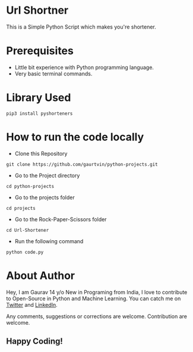 # Url Shortner

This is a Simple Python Script which makes you're shortener.

# Prerequisites

- Little bit experience with Python programming language.
- Very basic terminal commands.

# Library Used
```
pip3 install pyshorteners
```

# How to run the code locally

- Clone this Repository

```
git clone https://github.com/gaurtvin/python-projects.git
```

- Go to the Project directory

```
cd python-projects
```

- Go to the projects folder

```
cd projects
```

- Go to the Rock-Paper-Scissors folder

```
cd Url-Shortener
```

- Run the following command

```
python code.py
```

# About Author

Hey, I am Gaurav 14 y/o New in Programing from India, I love to contribute to Open-Source in Python and Machine Learning. You can catch me on [Twitter](https://twitter.com/gaurtvin) and [LinkedIn](https://linkedin.com/in/gaurtvin).

Any comments, suggestions or corrections are welcome. Contribution are welcome.

## Happy Coding!
